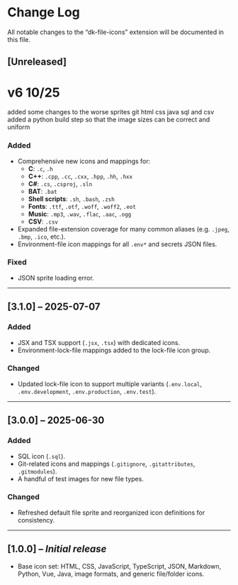 # Change Log

All notable changes to the “dk-file-icons” extension will be documented in this file.

## [Unreleased]

# v6 10/25 

added some changes to the worse sprites git html css java sql and csv 
added a python build step so that the image sizes can be correct and uniform


### Added
- Comprehensive new icons and mappings for:
  - **C**: `.c`, `.h`
  - **C++**: `.cpp`, `.cc`, `.cxx`, `.hpp`, `.hh`, `.hxx`
  - **C#**: `.cs`, `.csproj`, `.sln`
  - **BAT**: `.bat`
  - **Shell scripts**: `.sh`, `.bash`, `.zsh`
  - **Fonts**: `.ttf`, `.otf`, `.woff`, `.woff2`, `.eot`
  - **Music**: `.mp3`, `.wav`, `.flac`, `.aac`, `.ogg`
  - **CSV**: `.csv`
- Expanded file-extension coverage for many common aliases (e.g. `.jpeg`, `.bmp`, `.ico`, etc.).
- Environment-file icon mappings for all `.env*` and secrets JSON files.

### Fixed
- JSON sprite loading error.

---

## [3.1.0] – 2025-07-07

### Added
- JSX and TSX support (`.jsx`, `.tsx`) with dedicated icons.
- Environment-lock-file mappings added to the lock-file icon group.

### Changed
- Updated lock-file icon to support multiple variants (`.env.local`, `.env.development`, `.env.production`, `.env.test`).

---

## [3.0.0] – 2025-06-30

### Added
- SQL icon (`.sql`).
- Git-related icons and mappings (`.gitignore`, `.gitattributes`, `.gitmodules`).
- A handful of test images for new file types.

### Changed
- Refreshed default file sprite and reorganized icon definitions for consistency.

---

## [1.0.0] – *Initial release*

- Base icon set: HTML, CSS, JavaScript, TypeScript, JSON, Markdown, Python, Vue, Java, image formats, and generic file/folder icons.
